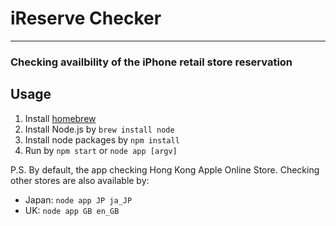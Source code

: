 # iReserve Checker
---------------------
### Checking availbility of the iPhone retail store reservation

## Usage
1. Install [homebrew](http://brew.sh)
2. Install Node.js by `brew install node`
3. Install node packages by `npm install`
4. Run by `npm start` or `node app [argv]`

P.S. By default, the app checking Hong Kong Apple Online Store. Checking other stores are also available by:
- Japan: `node app JP ja_JP`
- UK: `node app GB en_GB`


